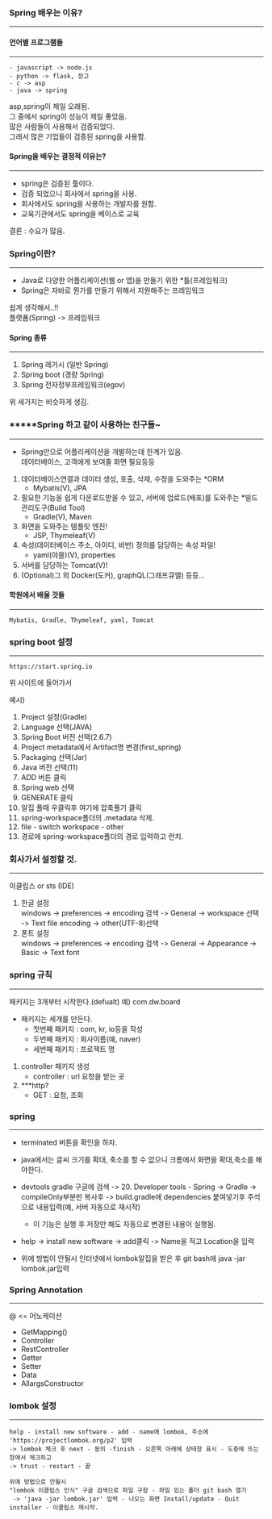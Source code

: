 ### Spring 배우는 이유?

---

#### 언어별 프로그램들

---

```
- javascript -> node.js
- python -> flask, 장고
- c -> asp
- java -> spring
```

asp,spring이 제일 오래됨.  
그 중에서 spring이 성능이 제일 좋았음.  
많은 사람들이 사용해서 검증되었다.  
그래서 많은 기업들이 검증된 spring을 사용함.

#### Spring을 배우는 결정적 이유는?

---

- spring은 검증된 툴이다.
- 검증 되었으니 회사에서 spring을 사용.
- 회사에서도 spring을 사용하는 개발자를 원함.
- 교육기관에서도 spring을 베이스로 교육

결론 : 수요가 많음.

### Spring이란?

---

- Java로 다양한 어플리케이션(웹 or 앱)을 만들기 위한 \*틀(프레임워크)
- Spring은 자바로 뭔가를 만들기 위해서 지원해주는 프레임워크

쉽게 생각해서..!!  
플랫폼(Spring) -> 프레임워크

#### Spring 종류

---

1. Spring 레거시 (일반 Spring)
2. Spring boot (경량 Spring)
3. Spring 전자정부프레임워크(egov)

위 세가지는 비슷하게 생김.

### **\***Spring 하고 같이 사용하는 친구들~

---

- Spring만으로 어플리케이션을 개발하는데 한계가 있음.  
  데이터베이스, 고객에게 보여줄 화면 필요등등

1. 데이터베이스연결과 데이터 생성, 호출, 삭제, 수정을 도와주는 \*ORM
   - Mybatis(V), JPA
2. 필요한 기능을 쉽게 다운로드받을 수 있고, 서버에 업로드(배포)를 도와주는 \*빌드관리도구(Build Tool)
   - Gradle(V), Maven
3. 화면을 도와주는 템플릿 엔진!
   - JSP, Thymeleaf(V)
4. 속성(데이터베이스 주소, 아이디, 비번) 정의를 담당하는 속성 파일!
   - yaml(야믈)(V), properties
5. 서버를 담당하는 Tomcat(V)!
6. (Optional)그 외 Docker(도커), graphQL(그래프큐엘) 등등...

#### 학원에서 배울 것들

---

```
Mybatis, Gradle, Thymeleaf, yaml, Tomcat
```

### spring boot 설정

---

```
https://start.spring.io
```

위 사이트에 들어가서

예시)

1. Project 설정(Gradle)
2. Language 선택(JAVA)
3. Spring Boot 버전 선택(2.6.7)
4. Project metadata에서 Artifact명 변경(first_spring)
5. Packaging 선택(Jar)
6. Java 버전 선택(11)
7. ADD 버튼 클릭
8. Spring web 선택
9. GENERATE 클릭
10. 알집 풀때 우클릭후 여기에 압축풀기 클릭
11. spring-workspace폴더의 .metadata 삭제.
12. file - switch workspace - other
13. 경로에 spring-workspace폴더의 경로 입력하고 런치.

### 회사가서 설정할 것.

---

이클립스 or sts (IDE)

1. 한글 설정  
   windows -> preferences -> encoding 검색 -> General -> workspace 선택 -> Text file encoding
   -> other(UTF-8)선택
2. 폰트 설정  
   windows -> preferences -> encoding 검색 -> General -> Appearance -> Basic -> Text font

### spring 규칙

---

패키지는 3개부터 시작한다.(defualt)
예) com.dw.board

- 패키지는 세개를 만든다.
  - 첫번째 패키지 : com, kr, io등을 작성
  - 두번째 패키지 : 회사이름(예, naver)
  - 세번째 패키지 : 프로젝트 명

1. controller 패키지 생성
   - controller : url 요청을 받는 곳
2. \*\*\*http?
   - GET : 요청, 조회

### spring

---

- terminated 버튼을 확인을 하자.

- java에서는 글씨 크기를 확대, 축소를 할 수 없으니 크롬에서 화면을 확대,축소를 해야한다.

- devtools gradle 구글에 검색 -> 20. Developer tools - Spring -> Gradle -> compileOnly부분만 복사후 -> build.gradle에 dependencies 붙여넣기후 주석으로 내용입력(예, 서버 자동으로 재시작)

  - 이 기능은 실행 후 저장만 해도 자동으로 변경된 내용이 실행됨.

- help -> install new software -> add클릭 -> Name을 적고 Location을 입력

- 위에 방법이 안될시 인터넷에서 lombok알집을 받은 후 git bash에 java -jar lombok.jar입력

### Spring Annotation

---

@ <= 어노케이션

- GetMapping()
- Controller
- RestController
- Getter
- Setter
- Data
- AllargsConstructor

### lombok 설정

---

```
help - install new software - add - name에 lombok, 주소에 'https://projectlombok.org/p2' 입력
-> lombok 체크 후 next - 동의 -finish - 오른쪽 아래에 상태창 표시 - 도중에 뜨는 창에서 체크하고
-> trust - restart - 끝

위에 방법으로 안될시
"lombok 이클립스 인식" 구글 검색으로 파일 구함 - 파일 있는 폴더 git bash 열기
 -> 'java -jar lombok.jar' 입력 - 나오는 화면 Install/update - Quit installer - 이클립스 재시작.
```

